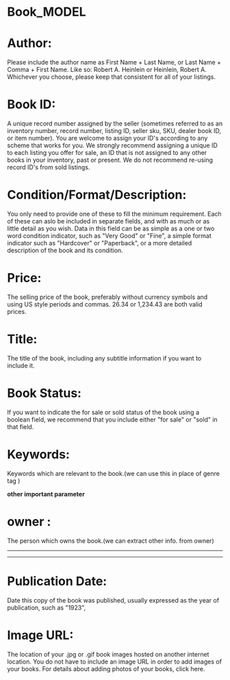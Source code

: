 # Book_MODEL
# Author: 
Please include the author name as First Name + Last Name, or Last Name + Comma + First Name. Like so: Robert A. Heinlein or Heinlein, Robert A.  Whichever you choose, please keep that consistent for all of your listings.

# Book ID: 
A unique record number assigned by the seller (sometimes referred to as an inventory number, record number, listing ID, seller sku, SKU, dealer book ID, or item number).  You are welcome to assign your ID's according to any scheme that works for you.  We strongly recommend assigning a unique ID to each listing you offer for sale, an ID that is not assigned to any other books in your inventory, past or present.  We do not recommend re-using record ID's from sold listings.

# Condition/Format/Description: 
You only need to provide one of these to fill the minimum requirement.  Each of these can aslo be included in separate fields, and with as much or as little detail as you wish.  Data in this field can be as simple as a one or two word condition indicator, such as "Very Good" or "Fine", a simple format indicator such as "Hardcover" or "Paperback", or a more detailed description of the book and its condition.

# Price: 
The selling price of the book, preferably without currency symbols and using US style periods and commas.  26.34 or 1,234.43 are both valid prices. 

# Title:
The title of the book, including any subtitle information if you want to include it.

# Book Status: 
If you want to indicate the for sale or sold status of the book using a boolean field, we recommend that you include either "for sale" or "sold" in that field.
# Keywords:
Keywords which are relevant to the book.(we can use this in place of genre tag )

**other important parameter**

# owner :
The person which owns the book.(we can extract other info. from owner)


-------
-----

# Publication Date: 
Date this copy of the book was published, usually expressed as the year of publication, such as "1923",

# Image URL: 
The location of your .jpg or .gif book images hosted on another internet location.  You do not have to include an image URL in order to add images of your books.  For details about adding photos of your books, click here.



